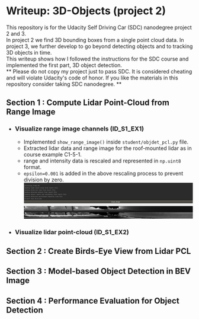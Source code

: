 # Writeup: 3D-Objects (project 2)

This repository is for the Udacity Self Driving Car (SDC) nanodegree project 2 and 3.  
In project 2 we find 3D bounding boxes from a single point cloud data. In project 3, we further develop to go beyond detecting objects and to tracking 3D objects in time.  
This writeup shows how I followed the instructions for the SDC course and implemented the first part, 3D object detection.  
** Please do not copy my project just to pass SDC. It is considered cheating and will violate Udacity's code of honor. If you like the materials in this repository consider taking SDC nanodegree. **

## Section 1 : Compute Lidar Point-Cloud from Range Image
* ### Visualize range image channels (ID_S1_EX1)
  * Implemented `show_range_image()` inside `student/objdet_pcl.py` file.
  * Extracted lidar data and range image for the roof-mounted lidar as in course example C1-5-1.
  * range and intensity data is rescaled and represented in `np.uint8` format.
  * `epsilon=0.001` is added in the above rescaling process to prevent division by zero.  
  ![range image](/img/s1_ex1_range_img.png)
* ### Visualize lidar point-cloud (ID_S1_EX2)


## Section 2 : Create Birds-Eye View from Lidar PCL 


## Section 3 : Model-based Object Detection in BEV Image


## Section 4 : Performance Evaluation for Object Detection

